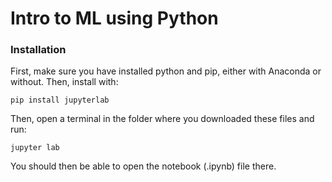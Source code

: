 # Intro to ML using Python

### Installation
First, make sure you have installed python and pip, either with Anaconda or without.
Then, install with:
```
pip install jupyterlab
```

Then, open a terminal in the folder where you downloaded these files and run:
```
jupyter lab
```

You should then be able to open the notebook (.ipynb) file there. 
